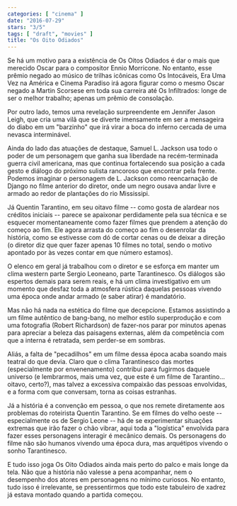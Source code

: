 ```yaml
---
categories: [ "cinema" ]
date: "2016-07-29"
stars: "3/5"
tags: [ "draft", "movies" ]
title: "Os Oito Odiados"
---
```

Se há um motivo para a existência de Os Oitos Odiados é dar o mais
que merecido Oscar para o compositor Ennio Morricone. No entanto, esse
prêmio negado ao músico de trilhas icônicas como Os Intocáveis, Era
Uma Vez na América e Cinema Paradiso irá agora figurar como o mesmo
Oscar negado a Martin Scorsese em toda sua carreira até Os Infiltrados:
longe de ser o melhor trabalho; apenas um prêmio de consolação.

Por outro lado, temos uma revelação surpreendente em Jennifer Jason
Leigh, que cria uma vilã que se diverte imensamente em ser a mensageira
do diabo em um "barzinho" que irá virar a boca do inferno cercada de
uma nevasca interminável.

Ainda do lado das atuações de destaque, Samuel L. Jackson usa todo
o poder de um personagem que ganha sua liberdade na recém-terminada
guerra civil americana, mas que continua fortalecendo sua posição a
cada gesto e diálogo do próximo sulista rancoroso que encontrar pela
frente. Podemos imaginar o personagem de L. Jackson como reencarnação
de Django no filme anterior do diretor, onde um negro ousava andar livre
e armado ao redor de plantações do rio Mississipi.

Já Quentin Tarantino, em seu oitavo filme -- como gosta de alardear nos
créditos iniciais -- parece se apaixonar perdidamente pela sua técnica
e se esquecer momentaneamente como fazer filmes que prendem a atenção
do começo ao fim. Ele agora arrasta do começo ao fim o desenrolar
da história, como se estivesse com dó de cortar cenas ou de deixar
a direção (o diretor diz que quer fazer apenas 10 filmes no total,
sendo o motivo apontado por às vezes contar em que número estamos).

O elenco em geral já trabalhou com o diretor e se esforça em manter um
clima western parte Sergio Leoneano, parte Tarantinesco. Os diálogos
são espertos demais para serem reais, e há um clima investigativo em
um momento que desfaz toda a atmosfera rústica daquelas pessoas vivendo
uma época onde andar armado (e saber atirar) é mandatório.

Mas não há nada na estética do filme que decepcione. Estamos assistindo
a um filme autêntico de bang-bang, no melhor estilo superprodução e com
uma fotografia (Robert Richardson) de fazer-nos parar por minutos apenas
para apreciar a beleza das paisagens externas, além da competência
com que a interna é retratada, sem perder-se em sombras.

Aliás, a falta de "pecadilhos" em um filme dessa época acaba soando
mais teatral do que devia. Claro que o clima Tarantinesco das mortes
(especialmente por envenenamento) contribui para fugirmos daquele universo
(e lembrarmos, mais uma vez, que este é um filme de Tarantino... oitavo,
certo?), mas talvez a excessiva compaixão das pessoas envolvidas,
e a forma com que conversam, torna as coisas estranhas.

Já a história é a convenção em pessoa, o que nos remete diretamente
aos problemas do roteirista Quentin Tarantino. Se em filmes do velho
oeste -- especialmente os de Sergio Leone -- há de se experimentar
situações extremas que irão fazer o chão vibrar, aqui toda a
"logística" envolvida para fazer esses personagens interagir é mecânico
demais. Os personagens do filme não são humanos vivendo uma época dura,
mas arquétipos vivendo o sonho Tarantinesco.

E tudo isso joga Os Oito Odiados ainda mais perto do palco e mais longe
da tela. Não que a história não valesse a pena acompanhar, nem o
desempenho dos atores em personagens no mínimo curiosos. No entanto,
tudo isso é irrelevante, se pressentirmos que todo este tabuleiro de
xadrez já estava montado quando a partida começou.
